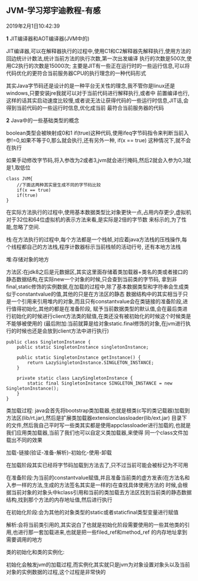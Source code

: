 **JVM-学习郑宇迪教程-有感**  
---
2019年2月1日10:42:39

**1**
JIT编译器和AOT编译器(JVM中的)

JIT编译器,可以在解释器执行的过程中,使用C1和C2解释器先解释执行,使用方法的回边统计计数法,统计当前方法的执行次数,第一次出发编译
执行的次数是500次,使用C2执行的次数是15000次;
主要是JIT有一些正在运行时的一些运行信息,可以将代码优化的更符合当前服务器CPU的执行理念的一种代码形式

其实Java字节码还是设计的是一种平台无关性的理念,我不管你是linux还是windows,只要安装jre我就可以对于当前代码进行解释执行,或者中
前置编译也行,这样的话其实启动速度比较慢,或者说无法让获得代码的一些运行时信息,JIT话,会得到当前代码的一些运行时信息,优化成当前
最符合当前服务器的代码

**2**
Java中的一些基础类型的概念

boolean类型会被映射成0和1  if(true)这种代码,使用ifeq字节码指令来判断当前入参!=0,如果不等于0,那么就会执行,还有另外一种,
if(x == true)
这种情况下,就不会在执行

如果手动修改字节码,将入参改为2或者3,jvm就会进行掩码,然后2就会入参为0,3就是1,取低位
```
class JVM{
    //下面这两种其实是生成不同的字节码比较
    if(x == true)
    if(true) 
}
```  
在实际方法执行的过程中,使用基本数据类型比对象更快一点,占用内存更少,虚拟机对于32位和64位虚拟机的表示方法来看,是实际是2倍的字节数
来标示的,为了性能,忽略了空间.

栈:在方法执行的过程中,每个方法都是一个栈帧,对应着java方法栈的压栈操作,每个线程都自己的方法栈,程序计数器标示当前栈帧的活动行号,
   还有本地方法栈
    
堆:存储对象的地方

方法区:在jdk8之后是元数据区,其实这里面存储着类加载器+类名的类或者接口的静态数据结构,在实际new一个对象的时候,只会查到当前类的字节码,
拿到非final,static修饰的实例数据,在加载的过程中,除了基本数据类型和字符串会生成类似于constantvalue的值,其他的只是在方法区的静态
数据结构中的其实相当于只是一个引用来引用堆内的对象,而且只有constantvalue会在类链接的准备阶段,进行值得初始化,其他的都是在准备阶段,
赋予当前数据类型的默认值,会在最后类进行初始化的时候进行client方法类的赋值,在类还没有被初始化的时候这个时候类是不能够被使用的
(最后附加:当前就算是给对象static.final修饰的对象,在jvm进行执行的时候也还是会放到client方法中进行执行)

```
public class SingletonInstance {
    public static SingletonInstance singletonInstance;

    public static SingletonInstance getInstance() {
        return LazySingletonInstance.SINGLETON_INSTANCE;
    }

    private static class LazySingletonInstance {
        static final SingletonInstance SINGLETON_INSTANCE = new SingletonInstance();
    }
}
```  

类加载过程:
java会首先将bootstrap类加载器,也就是根类(c写的类记载器)加载到方法区(lib/rt.jar),然后是扩展类加载器extensionclassloader(lib/ext.jar)
目录下的文件,然后我自己平时写一些类其实都是使用appclassloader进行加载的,也就是我们应用类加载器,当前了我们也可以自定义类加载器,来使得
同一个class文件加载出不同的效果

加载-链接(验证-准备-解析)-初始化-使用-卸载

在加载阶段其实已经将字节码加载到方法去了,只不过当前可能会被标记为不可用

在准备阶段:为当前的constantvalue赋值,并且准备当前类的虚方发表(在方法名和入参一样的方法,生成的方法签名其实是一样的)在查找具体使用方法的
时候,会根据当前对象的对象头中kclass引用和当前的类加载去方法区找到当前类的静态数据结构,找到那个方法的内存地址值,然后进行执行

在初始化阶段:会为其他的对象类型的static或者staticfinal类型变量进行赋值

解析:会将当前类引用的,其实说白了也就是初始化阶段需要使用的一些其他类的引用,也进行那一套加载进来,也就是把一些filed_ref和method_ref
的内存地址拿到需要调用的地方

类的初始化和类的实例化:

初始化会触发jvm的加载过程,而实例化其实就只是jvm为对象设置对象头以及当前对象的实例数据的过程,这个过程是非常快的
